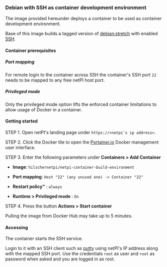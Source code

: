 ### Debian with SSH as container development environment

The image provided hereunder deploys a container to be used as container development environment.

Base of this image builds a tagged version of [debian:stretch](https://hub.docker.com/r/resin/armv7hf-debian/tags/) with enabled [SSH](https://en.wikipedia.org/wiki/Secure_Shell).

#### Container prerequisites

##### Port mapping

For remote login to the container across SSH the container's SSH port `22` needs to be mapped to any free netPI host port.

##### Privileged mode

Only the privileged mode option lifts the enforced container limitations to allow usage of Docker in a container.

#### Getting started

STEP 1. Open netPI's landing page under `https://<netpi's ip address>`.

STEP 2. Click the Docker tile to open the [Portainer.io](http://portainer.io/) Docker management user interface.

STEP 3. Enter the following parameters under **Containers > Add Container**

* **Image**: `hilschernetpi/netpi-container-build-environment`

* **Port mapping**: `Host "22" (any unused one) -> Container "22"` 

* **Restart policy"** : `always`

* **Runtime > Privileged mode** : `On`

STEP 4. Press the button **Actions > Start container**

Pulling the image from Docker Hub may take up to 5 minutes.

#### Accessing

The container starts the SSH service. 

Login to it with an SSH client such as [putty](http://www.putty.org/) using netPI's IP address along with the mapped SSH port. Use the credentials `root` as user and `root` as password when asked and you are logged in as root.
